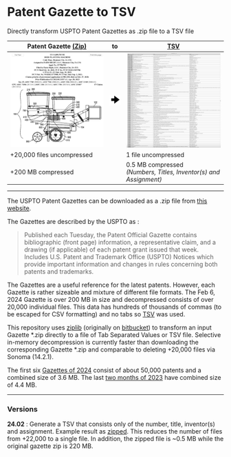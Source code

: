 
# Patent Gazette to TSV

Directly transform USPTO Patent Gazettes as .zip file to a TSV file

| Patent Gazette [(Zip)](https://developer.uspto.gov/product/patent-official-gazettes-listing) | to | [TSV](https://en.wikipedia.org/wiki/Tab-separated_values) |
| --- | --- | --- |
| <img src="images/patent_gazette_as_html.jpg" width=300px> | <img src="images/arrow_128.png" width=32px> | <img src="images/patent_gazette_as_tsv.jpg" width=300px> |
| +20,000 files uncompressed | | 1 file uncompressed |
| +200 MB compressed | | 0.5 MB compressed <br>*(Numbers, Titles, Inventor(s) and Assignment)* |

---

The USPTO Patent Gazettes can be downloaded as a .zip file from [this website](https://developer.uspto.gov/product/patent-official-gazettes-listing).

The Gazettes are described by the USPTO as :

> Published each Tuesday, the Patent Official Gazette contains bibliographic (front page) information, a representative claim, and a drawing (if applicable) of each patent grant issued that week. Includes U.S. Patent and Trademark Office (USPTO) Notices which provide important information and changes in rules concerning both patents and trademarks.

The Gazettes are a useful reference for the latest patents. However, each Gazette is rather sizeable and mixture of different file formats. The Feb 6, 2024 Gazette is over 200 MB in size and decompressed consists of over 20,000 individual files. This data has hundreds of thousands of commas (to be escaped for CSV formatting) and no tabs so [TSV](https://github.com/eBay/tsv-utils/blob/master/docs/comparing-tsv-and-csv.md) was used.

This repository uses [ziplib](https://github.com/frk1/ziplib/tree/master?tab=readme-ov-file) (originally on [bitbucket](https://bitbucket.org/wbenny/ziplib)) to transform an input Gazette *.zip directly to a file of Tab Separated Values or TSV file. Selective in-memory decompression is currently faster than downloading the corresponding Gazette *.zip and comparable to deleting +20,000 files via Sonoma (14.2.1).

The first six [Gazettes of 2024](2024/) consist of about 50,000 patents and a combined size of 3.6 MB. The last [two months of 2023](2023/) have combined size of 4.4 MB.

---
### Versions

**24.02** : Generate a TSV that consists only of the number, title, inventor(s) and assignment. Example result as [zipped](https://github.com/NMoroney/Patent-Gazette-to-TSV/blob/main/e-OG20240206_1519-1_ntia.tsv.zip). This reduces the number of files from +22,000 to a single file. In addition, the zipped file is ~0.5 MB while the original gazette zip is 220 MB.

